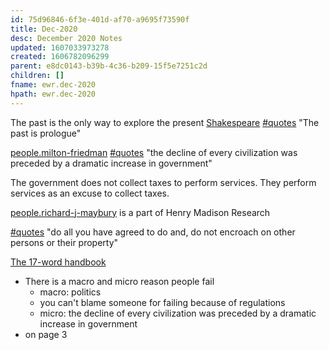 ```yaml
---
id: 75d96846-6f3e-401d-af70-a9695f73590f
title: Dec-2020
desc: December 2020 Notes
updated: 1607033973278
created: 1606782096299
parent: e8dc0143-b39b-4c36-b209-15f5e7251c2d
children: []
fname: ewr.dec-2020
hpath: ewr.dec-2020
---
```

The past is the only way to explore the present
[Shakespeare](2ad98f3c-1ff9-4711-98e0-484a167394bf) [#quotes](6561da50-a899-49e6-96c2-1555ae87fe1d) "The past is prologue"

[people.milton-friedman](5e73f6f2-e386-42f4-8b00-d9acd81fd3d0) [#quotes](6561da50-a899-49e6-96c2-1555ae87fe1d) "the decline of every civilization was preceded by a dramatic increase in government"

The government does not collect taxes to perform services. They perform services as an excuse to collect taxes.

[people.richard-j-maybury](518a6a1d-c624-446b-a99b-2557f21ce2fa) is a part of Henry Madison Research

[#quotes](6561da50-a899-49e6-96c2-1555ae87fe1d) "do all you have agreed to do and, do not encroach on other persons or their property"

[The 17-word handbook](www.ethicssolutions.net)

- There is a macro and micro reason people fail
  - macro: politics
  - you can't blame someone for failing because of regulations
  - micro:
    the decline of every civilization was preceded by a dramatic increase in government
- on page 3

